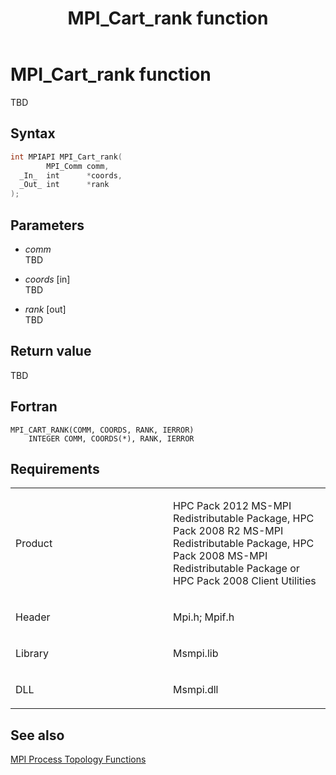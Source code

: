 ﻿---
title: MPI_Cart_rank function
TOCTitle: MPI_Cart_rank function
ms:assetid: 84c507f8-bca9-4a92-befb-9f48555f2544
ms:mtpsurl: https://msdn.microsoft.com/en-us/library/Dn473249(v=VS.85)
ms:contentKeyID: 59360795
ms.date: 03/28/2018
mtps_version: v=VS.85
f1_keywords:
- MPI_CART_RANK
- mpif/MPI_Cart_rank
- mpi/MPI_CART_RANK
dev_langs:
- C++
- C
---

# MPI\_Cart\_rank function

TBD

## Syntax

``` c++
int MPIAPI MPI_Cart_rank(
        MPI_Comm comm,
  _In_  int      *coords,
  _Out_ int      *rank
);
```

## Parameters

  - *comm*  
    TBD

  - *coords* \[in\]  
    TBD

  - *rank* \[out\]  
    TBD

## Return value

TBD

## Fortran

    MPI_CART_RANK(COMM, COORDS, RANK, IERROR)
        INTEGER COMM, COORDS(*), RANK, IERROR

## Requirements

<table>
<colgroup>
<col style="width: 50%" />
<col style="width: 50%" />
</colgroup>
<tbody>
<tr class="odd">
<td><p>Product</p></td>
<td><p>HPC Pack 2012 MS-MPI Redistributable Package, HPC Pack 2008 R2 MS-MPI Redistributable Package, HPC Pack 2008 MS-MPI Redistributable Package or HPC Pack 2008 Client Utilities</p></td>
</tr>
<tr class="even">
<td><p>Header</p></td>
<td>Mpi.h;
Mpif.h</td>
</tr>
<tr class="odd">
<td><p>Library</p></td>
<td>Msmpi.lib</td>
</tr>
<tr class="even">
<td><p>DLL</p></td>
<td>Msmpi.dll</td>
</tr>
</tbody>
</table>


## See also

[MPI Process Topology Functions](mpi-process-topology-functions.md)

